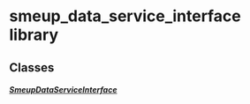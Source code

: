 


# smeup_data_service_interface library











## Classes

##### [SmeupDataServiceInterface](../smeup_services_smeup_data_service_interface/SmeupDataServiceInterface-class.md)



 















